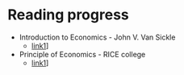 # Reading progress
- Introduction to Economics - John V. Van Sickle
  - [link1](https://mises-media.s3.amazonaws.com/Introduction%20to%20Economics_5.pdf)]
- Principle of Economics - RICE college
  - [link1](https://cnx.org/contents/aWGdK2jw@11.347:JgDXaOLP@11/Introduction)]